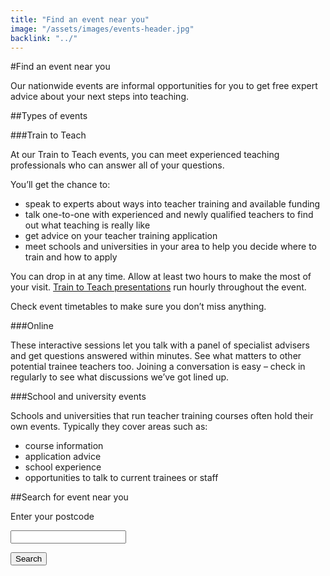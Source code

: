 ```yaml
---
title: "Find an event near you"
image: "/assets/images/events-header.jpg"
backlink: "../"
---
```


#Find an event near you

Our nationwide events are informal opportunities for you to get free expert advice about your next steps into teaching. 

##Types of events

###Train to Teach

At our Train to Teach events, you can meet experienced teaching professionals who can answer all of your questions. 

You’ll get the chance to:
- speak to experts about ways into teacher training and available funding
- talk one-to-one with experienced and newly qualified teachers to find out what teaching is really like
- get advice on your teacher training application
- meet schools and universities in your area to help you decide where to train and how to apply

You can drop in at any time. Allow at least two hours to make the most of your visit. [Train to Teach presentations](https://drive.google.com/file/d/1OuHTmB1j-ceovpLQw96UGhs_07ALWvlK/view) run hourly throughout the event. 

Check event timetables to make sure you don’t miss anything.

###Online

These interactive sessions let you talk with a panel of specialist advisers and get questions answered within minutes. See what matters to other potential trainee teachers too. Joining a conversation is easy – check in regularly to see what discussions we’ve got lined up.

###School and university events

Schools and universities that run teacher training courses often hold their own events. Typically they cover areas such as:
- course information
- application advice
- school experience
- opportunities to talk to current trainees or staff


<div class="form-top"></div>
<form action="." method="get" markdown="1">

##Search for event near you

<label for="postcode">Enter your postcode</label>

<input type="text" name="postcode" id="postcode" />

<button type="submit" class="search">Search</button>

</form>
<div class="form-bottom"></div>
